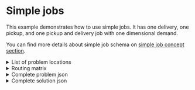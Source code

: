 # Simple jobs

This example demonstrates how to use simple jobs. It has one delivery, one pickup, and one pickup and delivery job with
one dimensional demand. 

You can find more details about simple job schema on [simple job concept section](../../concepts/pragmatic/problem/simple-jobs.md).

<details>
    <summary>List of problem locations</summary><p>

```json
{{#include ../../../../examples/json-pragmatic/data/simple.basic.locations.json}}
```

</p></details>

<details>
    <summary>Routing matrix</summary><p>

```json
{{#include ../../../../examples/json-pragmatic/data/simple.basic.matrix.json}}
```

</p></details>


<details>
    <summary>Complete problem json</summary><p>

```json
{{#include ../../../../examples/json-pragmatic/data/simple.basic.problem.json}}
```

</p></details>

<details>
    <summary>Complete solution json</summary><p>

```json
{{#include ../../../../examples/json-pragmatic/data/simple.basic.solution.json}}
```

</p></details>
